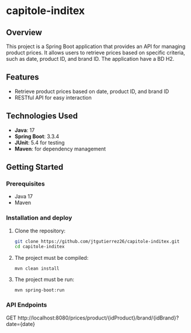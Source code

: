 # capitole-inditex

## Overview

This project is a Spring Boot application that provides an API for managing product prices. It allows users to retrieve prices based on specific criteria, such as date, product ID, and brand ID. The application have a BD H2.

## Features

- Retrieve product prices based on date, product ID, and brand ID
- RESTful API for easy interaction

## Technologies Used

- **Java**: 17
- **Spring Boot**: 3.3.4
- **JUnit**: 5.4 for testing
- **Maven**: for dependency management

## Getting Started

### Prerequisites

- Java 17
- Maven

### Installation and deploy

1. Clone the repository:

   ```bash
   git clone https://github.com/jtgutierrez26/capitole-inditex.git
   cd capitole-inditex
   
2. The project must be compiled:
   ``` 
   mvn clean install 
   ```

3. The project must be run:
   ``` 
   mvn spring-boot:run
   ```


### API Endpoints

GET
http://localhost:8080/prices/product/{idProduct}/brand/{idBrand}?date={date}